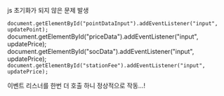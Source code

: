 js 초기화가 되지 않은 문제 발생

`document.getElementById("pointDataInput").addEventListener("input", updatePoint); 
`document.getElementById("priceData").addEventListener("input", updatePrice);`
`document.getElementById("socData").addEventListener("input", updatePrice);  
`document.getElementById("stationFee").addEventListener("input", updatePrice);`

이벤트 리스너를 한번 더 호출 하니 정상적으로 작동...!